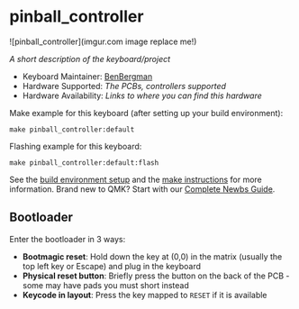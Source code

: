 # pinball_controller

![pinball_controller](imgur.com image replace me!)

*A short description of the keyboard/project*

* Keyboard Maintainer: [BenBergman](https://github.com/BenBergman)
* Hardware Supported: *The PCBs, controllers supported*
* Hardware Availability: *Links to where you can find this hardware*

Make example for this keyboard (after setting up your build environment):

    make pinball_controller:default

Flashing example for this keyboard:

    make pinball_controller:default:flash

See the [build environment setup](https://docs.qmk.fm/#/getting_started_build_tools) and the [make instructions](https://docs.qmk.fm/#/getting_started_make_guide) for more information. Brand new to QMK? Start with our [Complete Newbs Guide](https://docs.qmk.fm/#/newbs).

## Bootloader

Enter the bootloader in 3 ways:

* **Bootmagic reset**: Hold down the key at (0,0) in the matrix (usually the top left key or Escape) and plug in the keyboard
* **Physical reset button**: Briefly press the button on the back of the PCB - some may have pads you must short instead
* **Keycode in layout**: Press the key mapped to `RESET` if it is available
